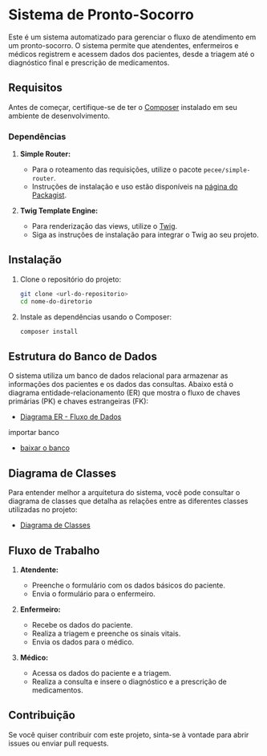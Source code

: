 # Sistema de Pronto-Socorro

Este é um sistema automatizado para gerenciar o fluxo de atendimento em um pronto-socorro. O sistema permite que atendentes, enfermeiros e médicos registrem e acessem dados dos pacientes, desde a triagem até o diagnóstico final e prescrição de medicamentos.

## Requisitos

Antes de começar, certifique-se de ter o [Composer](https://getcomposer.org/) instalado em seu ambiente de desenvolvimento.

### Dependências

1. **Simple Router:**
   - Para o roteamento das requisições, utilize o pacote `pecee/simple-router`.
   - Instruções de instalação e uso estão disponíveis na [página do Packagist](https://packagist.org/packages/pecee/simple-router).

2. **Twig Template Engine:**
   - Para renderização das views, utilize o [Twig](https://twig.symfony.com/doc/3.x/installation.html).
   - Siga as instruções de instalação para integrar o Twig ao seu projeto.

## Instalação

1. Clone o repositório do projeto:
    ```bash
    git clone <url-do-repositorio>
    cd nome-do-diretorio
    ```

2. Instale as dependências usando o Composer:
    ```bash
    composer install
    ```

## Estrutura do Banco de Dados

O sistema utiliza um banco de dados relacional para armazenar as informações dos pacientes e os dados das consultas. Abaixo está o diagrama entidade-relacionamento (ER) que mostra o fluxo de chaves primárias (PK) e chaves estrangeiras (FK):

- [Diagrama ER - Fluxo de Dados](https://drive.google.com/file/d/1jmFTqsnDxADCpBIsd-Xe7jqLeXUO8N-z/view?usp=sharing)

importar banco
- [baixar o banco](https://drive.google.com/file/d/1kClAqtlXS8Zl7BlLdYBxMQKWgy1BBhRu/view?usp=sharing)

## Diagrama de Classes

Para entender melhor a arquitetura do sistema, você pode consultar o diagrama de classes que detalha as relações entre as diferentes classes utilizadas no projeto:

- [Diagrama de Classes](https://drive.google.com/file/d/1jkte_nUumuz6ht76JGb2MlzgaHawbX1i/view?usp=sharing)

## Fluxo de Trabalho

1. **Atendente:**
   - Preenche o formulário com os dados básicos do paciente.
   - Envia o formulário para o enfermeiro.

2. **Enfermeiro:**
   - Recebe os dados do paciente.
   - Realiza a triagem e preenche os sinais vitais.
   - Envia os dados para o médico.

3. **Médico:**
   - Acessa os dados do paciente e a triagem.
   - Realiza a consulta e insere o diagnóstico e a prescrição de medicamentos.

## Contribuição

Se você quiser contribuir com este projeto, sinta-se à vontade para abrir issues ou enviar pull requests.
